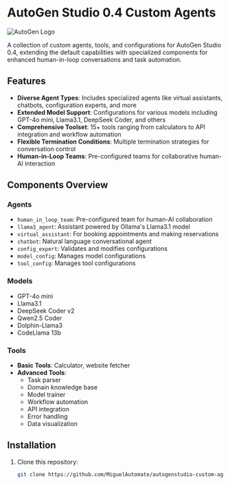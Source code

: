 # AutoGen Studio 0.4 Custom Agents

![AutoGen Logo](https://microsoft.github.io/autogen/dev//_static/logo.svg)

A collection of custom agents, tools, and configurations for AutoGen Studio 0.4, extending the default capabilities with specialized components for enhanced human-in-loop conversations and task automation.

## Features

- **Diverse Agent Types**: Includes specialized agents like virtual assistants, chatbots, configuration experts, and more
- **Extended Model Support**: Configurations for various models including GPT-4o mini, Llama3.1, DeepSeek Coder, and others
- **Comprehensive Toolset**: 15+ tools ranging from calculators to API integration and workflow automation
- **Flexible Termination Conditions**: Multiple termination strategies for conversation control
- **Human-in-Loop Teams**: Pre-configured teams for collaborative human-AI interaction

## Components Overview

### Agents
- `human_in_loop_team`: Pre-configured team for human-AI collaboration
- `llama3_agent`: Assistant powered by Ollama's Llama3.1 model
- `virtual_assistant`: For booking appointments and making reservations
- `chatbot`: Natural language conversational agent
- `config_expert`: Validates and modifies configurations
- `model_config`: Manages model configurations
- `tool_config`: Manages tool configurations

### Models
- GPT-4o mini
- Llama3.1
- DeepSeek Coder v2
- Qwen2.5 Coder
- Dolphin-Llama3
- CodeLlama 13b

### Tools
- **Basic Tools**: Calculator, website fetcher
- **Advanced Tools**: 
  - Task parser
  - Domain knowledge base
  - Model trainer
  - Workflow automation
  - API integration
  - Error handling
  - Data visualization

## Installation

1. Clone this repository:
   ```bash
   git clone https://github.com/MiguelAutomate/autogenstudio-custom-agents.git
